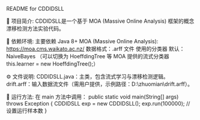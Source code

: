 README for CDDIDSLL

📌 项目简介:
CDDIDSLL是一个基于 MOA (Massive Online Analysis) 框架的概念漂移检测方法实验代码。

📂 依赖环境:
主要依赖
Java 8+
MOA (Massive Online Analysis): https://moa.cms.waikato.ac.nz/
数据格式：.arff 文件
使用的分类器
默认：NaiveBayes
（可以切换为 HoeffdingTree 等 MOA 提供的流式分类器  this.learner = new HoeffdingTree();）

⚙️ 文件说明:
CDDIDSLL.java：主类，包含流式学习与漂移检测逻辑。
drift.arff：输入数据流文件（需用户提供，示例路径：D:\zhuomian\drift.arff）。

🚀 运行方法:
在 main 方法中调用：
public static void main(String[] args) throws Exception {
    CDDIDSLL exp = new CDDIDSLL();
    exp.run(100000); // 设置运行样本数
}
